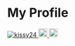 # My Profile 



<p align="left"> 
  <a href="https://github.com/kissy24/kissy24/">
    <img src="https://komarev.com/ghpvc/?username=kissy24" alt="kissy24" />
  </a>
  <a href="http://twitter.com/kissy_24">
    <img height="20" src="https://img.shields.io/twitter/follow/kissy_24?label=Twitter&logo=twitter&style=flat" />
  </a>
  <a href="https://github.com/kissy24">
    <img height="20" src="https://img.shields.io/github/followers/kissy24?label=follow&logo=github&style=flat" />
  </a>
</p>

